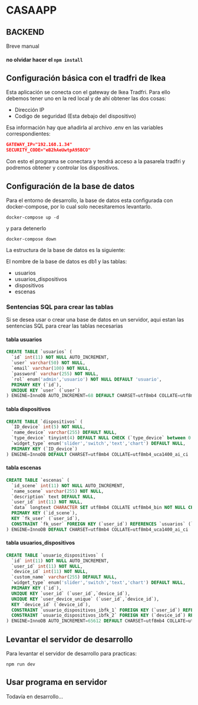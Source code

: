 # CASAAPP

## BACKEND

Breve manual

#### no olvidar hacer el `npm install`

## Configuración básica con el tradfri de Ikea
Esta aplicación se conecta con el gateway de Ikea Tradfri. Para ello debemos tener uno en la red local y de ahí obtener las dos cosas:
- Dirección IP
- Codigo de seguridad (Esta debajo del dispositivo)

Esa información hay que añadirla al archivo .env en las variables correspondientes:
```json
GATEWAY_IP="192.168.1.34"
SECURITY_CODE="eB2hAeUwtpA95BCO"
```

Con esto el programa se conectara y tendrá acceso a la pasarela tradfri y podremos obtener y controlar los dispositivos.

## Configuración de la base de datos

Para el entorno de desarrollo, la base de datos esta configurada con docker-compose, por lo cual solo necesitaremos levantarlo.

```shell
docker-compose up -d
```
y para detenerlo

```shell
docker-compose down
```

La estructura de la base de datos es la siguiente:

El nombre de la base de datos es db1 y las tablas:
- usuarios
- usuarios_dispositivos
- dispositivos
- escenas

### Sentencias SQL para crear las tablas

Si se desea usar o crear una base de datos en un servidor, aqui estan las sentencias SQL para crear las tablas necesarias

#### tabla usuarios

``` sql
CREATE TABLE `usuarios` (
  `id` int(11) NOT NULL AUTO_INCREMENT,
  `user` varchar(50) NOT NULL,
  `email` varchar(100) NOT NULL,
  `password` varchar(255) NOT NULL,
  `rol` enum('admin','usuario') NOT NULL DEFAULT 'usuario',
  PRIMARY KEY (`id`),
  UNIQUE KEY `user` (`user`)
) ENGINE=InnoDB AUTO_INCREMENT=68 DEFAULT CHARSET=utf8mb4 COLLATE=utf8mb4_uca1400_ai_ci
```
#### tabla dispositivos

``` sql
CREATE TABLE `dispositivos` (
  `ID_device` int(5) NOT NULL,
  `name_device` varchar(255) DEFAULT NULL,
  `type_device` tinyint(4) DEFAULT NULL CHECK (`type_device` between 0 and 4),
  `widget_type` enum('slider','switch','text','chart') DEFAULT NULL,
  PRIMARY KEY (`ID_device`)
) ENGINE=InnoDB DEFAULT CHARSET=utf8mb4 COLLATE=utf8mb4_uca1400_ai_ci

```
#### tabla escenas

``` sql
CREATE TABLE `escenas` (
  `id_scene` int(11) NOT NULL AUTO_INCREMENT,
  `name_scene` varchar(255) NOT NULL,
  `description` text DEFAULT NULL,
  `user_id` int(11) NOT NULL,
  `data` longtext CHARACTER SET utf8mb4 COLLATE utf8mb4_bin NOT NULL CHECK (json_valid(`data`)),
  PRIMARY KEY (`id_scene`),
  KEY `fk_user` (`user_id`),
  CONSTRAINT `fk_user` FOREIGN KEY (`user_id`) REFERENCES `usuarios` (`id`)
) ENGINE=InnoDB DEFAULT CHARSET=utf8mb4 COLLATE=utf8mb4_uca1400_ai_ci
```
#### tabla usuarios_dispositivos

``` sql
CREATE TABLE `usuario_dispositivos` (
  `id` int(11) NOT NULL AUTO_INCREMENT,
  `user_id` int(11) NOT NULL,
  `device_id` int(11) NOT NULL,
  `custom_name` varchar(255) DEFAULT NULL,
  `widget_type` enum('slider','switch','text','chart') DEFAULT NULL,
  PRIMARY KEY (`id`),
  UNIQUE KEY `user_id` (`user_id`,`device_id`),
  UNIQUE KEY `user_device_unique` (`user_id`,`device_id`),
  KEY `device_id` (`device_id`),
  CONSTRAINT `usuario_dispositivos_ibfk_1` FOREIGN KEY (`user_id`) REFERENCES `usuarios` (`id`),
  CONSTRAINT `usuario_dispositivos_ibfk_2` FOREIGN KEY (`device_id`) REFERENCES `dispositivos` (`ID_device`)
) ENGINE=InnoDB AUTO_INCREMENT=65612 DEFAULT CHARSET=utf8mb4 COLLATE=utf8mb4_uca1400_ai_ci

```

## Levantar el servidor de desarrollo

Para levantar el servidor de desarrollo para practicas:

```shell
npm run dev 
```

## Usar programa en servidor

Todavía en desarrollo...
